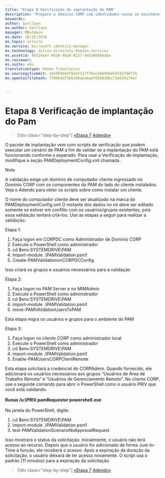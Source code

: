 ```yaml
---
title: "Etapa 8 Verificação de implantação do PAM"
description: "Prepare o domínio CORP com identidades novas ou existentes para serem gerenciadas pelo Privileged Identity Manager usando scripts"
keywords: 
author: barclayn
ms.author: barclayn
manager: MBaldwin
ms.date: 10/25/2016
ms.topic: article
ms.service: microsoft-identity-manager
ms.technology: active-directory-domain-services
ms.assetid: 4b524ae7-6610-40a0-8127-de5a08988a8a
ms.reviewer: 
ms.suite: ems
translationtype: Human Translation
ms.sourcegitcommit: 365989693f844f117f76ee2b69db85df82f06f35
ms.openlocfilehash: 7709b4df5bb196aba6abf056830bc73e024174ef


---
```


# <a name="step-8-pam-deployment-verification"></a>Etapa 8 Verificação de implantação do Pam

>[!div class="step-by-step"]
[«Etapa 7](sp1-step7-setup-sidhistory-sidfiltering.md)
[Adendo»](sp1-pam-deployment-addendum.md)

O pacote de implantação vem com scripts de verificação que podem executar um cenário de PAM a fim de validar se a implantação do PAM está funcionando conforme o esperado.
Para usar a Verificação de implantação, modifique a seção PAMDeploymentConfig.xml chamada <PamValidation/>.

>[!NOTE]
>A validação exige um domínio de computador cliente ingressado no Domínio CORP com os componentes do PAM do lado do cliente instalados. Veja o Adendo para obter os scripts sobre como instalar um cliente.

O nome do computador cliente deve ser atualizado na marca <PAMValidationClient/> do PAMDeploymentConfig.xml O restante dos dados no nó <PAMValidation/> deve ser editado somente se estiver em conflito com os usuários/grupos existentes, pois essa validação tentará criá-los.
Use as etapas a seguir para realizar a validação:

Etapa 1:

1. Faça logon em CORPDC como Administrador de Domínio CORP
2. Execute o PowerShell como administrador
3. cd $env:SYSTEMDRIVE\PAM
4. Import-module .\PAMValidation.psm1
5. Create-PAMValidationonCORPDCConfig

Isso criará os grupos e usuários necessários para a validação

Etapa 2:

1. Faça logon no PAM Server e no MIMAdmin
2. Execute o PowerShell como administrador
3. cd $env:SYSTEMDRIVE\PAM
4. import-module .\PAMValidation.psm1
5. move-PAMVAlidationUsersToPAM

Esta etapa migra os usuários e grupos para o ambiente do PAM

Etapa 3:

1. Faça logon no cliente CORP como administrador local
2. Execute o PowerShell como administrador
3. cd $env:SYSTEMDRIVE\PAM
4. import-module .\PAMValidation.psm1
5. Enable-PAMUsersCORPClientRemote


Esta etapa solicitará a credencial do CORPAdmin. Quando fornecido, ele adicionará os usuários necessários aos grupos “Usuários de Área de Trabalho Remota” e “Usuários de Gerenciamento Remoto”.
No cliente CORP, use o seguinte comando para abrir o PowerShell como o usuário PRIV que você está validando. </br></br>
**Runas /u:<PRIV domain>\PRIV.pamRequestor powershell.exe**  </br></br>
Na janela do PowerShell, digite:

1. cd $env:SYSTEMDRIVE\PAM
2. import-module .\PAMValidation.psm1
3. test-PAMValidationScenarioNoApprovalRequest


  Isso mostrará o status da solicitação.
  Inicialmente, o usuário não terá acesso ao recurso. Depois que o usuário for adicionado de forma Just-In-Time à função, ele receberá o acesso. Após a expiração da duração da solicitação, o usuário deixará de ter acesso novamente.
  O script usa o padrão (11 minutos) para a expiração da solicitação.

>[!div class="step-by-step"]
[«Etapa 7](sp1-step7-setup-sidhistory-sidfiltering.md)
[Adendo»](sp1-pam-deployment-addendum.md)



<!--HONumber=Nov16_HO2-->


